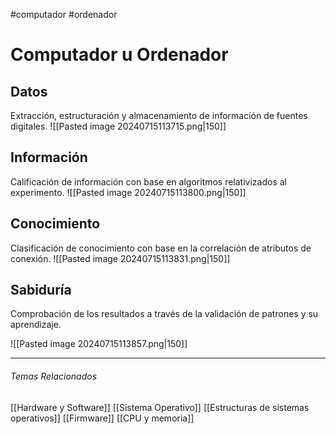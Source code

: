 #computador #ordenador
# Computador u Ordenador

## Datos
Extracción, estructuración y almacenamiento de información de fuentes digitales.
![[Pasted image 20240715113715.png|150]]

## Información
Calificación de información con base en algoritmos relativizados al experimento.
![[Pasted image 20240715113800.png|150]]

## Conocimiento
Clasificación de conocimiento con base en la correlación de atributos de conexión.
![[Pasted image 20240715113831.png|150]]

## Sabiduría
Comprobación de los resultados a través de la validación de patrones y su aprendizaje.

![[Pasted image 20240715113857.png|150]]

---
###### Temas Relacionados
[[Hardware y Software]]
[[Sistema Operativo]]
[[Estructuras de sistemas operativos]]
[[Firmware]]
[[CPU y memoria]]